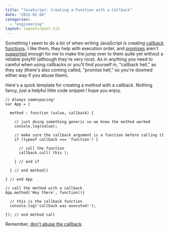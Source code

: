 ```yaml
---
title: "JavaScript: Creating a Function with a Callback"
date: "2015-02-04"
categories:
  - "engineering"
layout: layouts/post.njk
---
```


Something I seem to do a lot of when writing JavaScript is creating [callback functions](http://javascriptissexy.com/understand-javascript-callback-functions-and-use-them/). I like them, they help with execution order, and [promises](http://www.html5rocks.com/en/tutorials/es6/promises/) aren't [supported](http://caniuse.com/#feat=promises) enough for me to make the jump over to them quite yet without a reliable polyfill (although they're very nice). As in anything you need to careful when using callbacks or you'll find yourself in, "callback hell," as they say (there's also coming called, "promise hell," so you're doomed either way if you abuse them).

Here's a quick template for creating a method with a callback. Nothing fancy, just a helpful little code snippet I hope you enjoy.

```
// Always namespacing!
var App = {

  method : function (value, callback) {

    // just doing something generic so we know the method worked
    console.log(value);

    // make sure the callback argument is a function before calling it
    if (typeof callback === 'function') {

      // call the function
      callback.call( this );

    } // end if

  } // end method()

} // end App

// call the method with a callback
App.method('Hey there', function(){

  // this is the callback function
  console.log('callback was executed!');

}); // end method call
```

Remember, [don't abuse the callback](http://callbackhell.com/).
